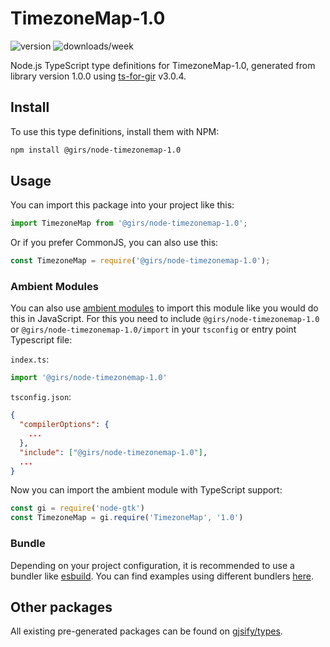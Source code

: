 
# TimezoneMap-1.0

![version](https://img.shields.io/npm/v/@girs/node-timezonemap-1.0)
![downloads/week](https://img.shields.io/npm/dw/@girs/node-timezonemap-1.0)


Node.js TypeScript type definitions for TimezoneMap-1.0, generated from library version 1.0.0 using [ts-for-gir](https://github.com/gjsify/ts-for-gir) v3.0.4.


## Install

To use this type definitions, install them with NPM:
```bash
npm install @girs/node-timezonemap-1.0
```

## Usage

You can import this package into your project like this:
```ts
import TimezoneMap from '@girs/node-timezonemap-1.0';
```

Or if you prefer CommonJS, you can also use this:
```ts
const TimezoneMap = require('@girs/node-timezonemap-1.0');
```

### Ambient Modules

You can also use [ambient modules](https://github.com/gjsify/ts-for-gir/tree/main/packages/cli#ambient-modules) to import this module like you would do this in JavaScript.
For this you need to include `@girs/node-timezonemap-1.0` or `@girs/node-timezonemap-1.0/import` in your `tsconfig` or entry point Typescript file:

`index.ts`:
```ts
import '@girs/node-timezonemap-1.0'
```

`tsconfig.json`:
```json
{
  "compilerOptions": {
    ...
  },
  "include": ["@girs/node-timezonemap-1.0"],
  ...
}
```

Now you can import the ambient module with TypeScript support: 

```ts
const gi = require('node-gtk')
const TimezoneMap = gi.require('TimezoneMap', '1.0')
```


### Bundle

Depending on your project configuration, it is recommended to use a bundler like [esbuild](https://esbuild.github.io/). You can find examples using different bundlers [here](https://github.com/gjsify/ts-for-gir/tree/main/examples).

## Other packages

All existing pre-generated packages can be found on [gjsify/types](https://github.com/gjsify/types).

